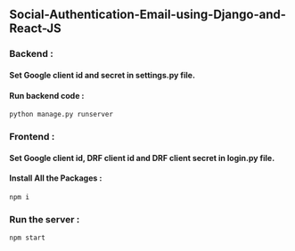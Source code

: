## Social-Authentication-Email-using-Django-and-React-JS

### Backend : 
#### Set Google client id and secret in settings.py file.
#### Run backend code :
```
python manage.py runserver
```

### Frontend : 
#### Set Google client id, DRF client id and DRF client secret in login.py file.
#### Install All the Packages :
```
npm i
```

### Run the server :
```
npm start
```
